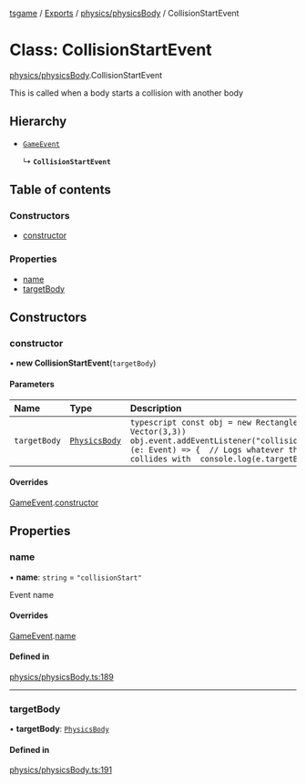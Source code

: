 [tsgame](../README.md) / [Exports](../modules.md) / [physics/physicsBody](../modules/physics_physicsBody.md) / CollisionStartEvent

# Class: CollisionStartEvent

[physics/physicsBody](../modules/physics_physicsBody.md).CollisionStartEvent

This is called when a body starts a collision with another
body

## Hierarchy

- [`GameEvent`](engine_event.GameEvent.md)

  ↳ **`CollisionStartEvent`**

## Table of contents

### Constructors

- [constructor](physics_physicsBody.CollisionStartEvent.md#constructor)

### Properties

- [name](physics_physicsBody.CollisionStartEvent.md#name)
- [targetBody](physics_physicsBody.CollisionStartEvent.md#targetbody)

## Constructors

### constructor

• **new CollisionStartEvent**(`targetBody`)

#### Parameters

| Name | Type | Description |
| :------ | :------ | :------ |
| `targetBody` | [`PhysicsBody`](physics_physicsBody.PhysicsBody.md) | ```typescript const obj = new RectangleBody(new Vector(3,3)) obj.event.addEventListener("collisionStart", (e: Event) => {  // Logs whatever the body collides with  console.log(e.targetBody) }) ``` |

#### Overrides

[GameEvent](engine_event.GameEvent.md).[constructor](engine_event.GameEvent.md#constructor)

## Properties

### name

• **name**: `string` = `"collisionStart"`

Event name

#### Overrides

[GameEvent](engine_event.GameEvent.md).[name](engine_event.GameEvent.md#name)

#### Defined in

[physics/physicsBody.ts:189](https://github.com/ashleycheung/tsgame/blob/f970211/src/physics/physicsBody.ts#L189)

___

### targetBody

• **targetBody**: [`PhysicsBody`](physics_physicsBody.PhysicsBody.md)

#### Defined in

[physics/physicsBody.ts:191](https://github.com/ashleycheung/tsgame/blob/f970211/src/physics/physicsBody.ts#L191)
